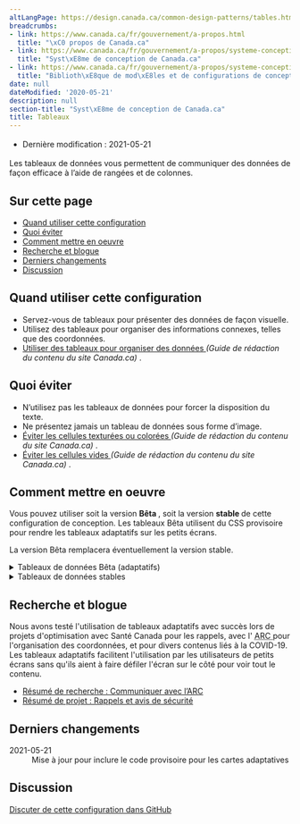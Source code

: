 ```yaml
---
altLangPage: https://design.canada.ca/common-design-patterns/tables.html
breadcrumbs:
- link: https://www.canada.ca/fr/gouvernement/a-propos.html
  title: "\xC0 propos de Canada.ca"
- link: https://www.canada.ca/fr/gouvernement/a-propos/systeme-conception.html
  title: "Syst\xE8me de conception de Canada.ca"
- link: https://www.canada.ca/fr/gouvernement/a-propos/systeme-conception/bibliotheque-modeles.html
  title: "Biblioth\xE8que de mod\xE8les et de configurations de conception"
date: null
dateModified: '2020-05-21'
description: null
section-title: "Syst\xE8me de conception de Canada.ca"
title: Tableaux
---
```



<div class="row">
 <div class="col-md-12 pull-left">
  <ul class="list-inline small mrgn-bttm-sm" id="list-inline-desktop-only" style="line-height:1.65em">
   <li class="mrgn-rght-lg">
    Dernière modification : 2021-05-21
   </li>
  </ul>
 </div>
</div>

<p>
 Les tableaux de données vous permettent de communiquer des données de façon efficace à l’aide de rangées et de colonnes.
</p>

<section>
 <h2>
  Sur cette page
 </h2>
 <ul>
  <li>
   <a href="#quand">
    Quand utiliser cette configuration
   </a>
  </li>
  <li>
   <a href="#eviter">
    Quoi éviter
   </a>
  </li>
  <li>
   <a href="#comment">
    Comment mettre en oeuvre
   </a>
  </li>
  <li>
   <a href="#recherche">
    Recherche et blogue
   </a>
  </li>
  <li>
   <a href="#derniers">
    Derniers changements
   </a>
  </li>
  <li>
   <a href="#discussion">
    Discussion
   </a>
  </li>
 </ul>
</section>

<section>
 <h2 id="quand">
  Quand utiliser cette configuration
 </h2>
 <ul>
  <li>
   Servez-vous de tableaux pour présenter des données de façon visuelle.
  </li>
  <li>
   Utilisez des tableaux pour organiser des informations connexes, telles que des coordonnées.
  </li>
  <li>
   <a href="https://www.canada.ca/fr/secretariat-conseil-tresor/services/communications-gouvernementales/guide-redaction-contenu-canada.html#wp5-3">
    Utiliser des tableaux pour organiser des données
   </a>
   <cite>
    (Guide de rédaction du contenu du site Canada.ca)
   </cite>
   .
  </li>
 </ul>
</section>

<section>
 <h2 id="eviter">
  Quoi éviter
 </h2>
 <ul>
  <li>
   N’utilisez pas les tableaux de données pour forcer la disposition du texte.
  </li>
  <li>
   Ne présentez jamais un tableau de données sous forme d’image.
  </li>
  <li>
   <a href="https://www.canada.ca/fr/secretariat-conseil-tresor/services/communications-gouvernementales/guide-redaction-contenu-canada.html#wp5-3-3">
    Éviter les cellules texturées ou colorées
   </a>
   <cite>
    (Guide de rédaction du contenu du site Canada.ca)
   </cite>
   .
  </li>
  <li>
   <a href="https://www.canada.ca/fr/secretariat-conseil-tresor/services/communications-gouvernementales/guide-redaction-contenu-canada.html#wp5-3-4">
    Éviter les cellules vides
   </a>
   <cite>
    (Guide de rédaction du contenu du site Canada.ca)
   </cite>
   .
  </li>
 </ul>
</section>

<section>
 <h2 id="comment">
  Comment mettre en oeuvre
 </h2>
 <p>
  Vous pouvez utiliser soit la version
  <strong>
   Bêta
  </strong>
  , soit la version
  <strong>
   stable
  </strong>
  de cette configuration de conception. Les tableaux Bêta utilisent du CSS provisoire pour rendre les tableaux adaptatifs sur les petits écrans.
 </p>
 <p>
  La version Bêta remplacera éventuellement la version stable.
 </p>
 <details>
  <summary>
   Tableaux de données Bêta (adaptatifs)
  </summary>
  <p>
   Les tableaux adaptatifs Bêta sont :
  </p>
  <ul>
   <li>
    supportés uniquement pour les tableaux simples qui n'ont pas de colonnes ou de rangées combinées
   </li>
   <li>
    non pris en charge par IE 11
   </li>
  </ul>
  <p>
   Les tableaux adaptatifs créent des cartes pour les vues d'appareil mobile et de petite tablette.
  </p>
  <p>
   Comme il s'agit encore d'une version bêta, assurez-vous de tester vos tableaux dans différentes grandeur d'écran, surtout si vous ajoutez beaucoup de personnalisation.
  </p>
  <div class="pattern-demo pattern-demo-component">
   <div class="component-demo example-frame-bkg" id="basic-demo">
    <div class="layout-demo example-frame-bkg" id="unfiltered-layout">
     <h3 class="h4 hidden-xs hidden-sm">
      Grandeur d'écran:
     </h3>
     <div class="btn-group hidden-xs hidden-sm">
      <button class="btn btn-default" id="resize-iframe-mobile">
       <span class="fas fa-mobile-alt">
       </span>
       <strong>
        Petit
       </strong>
      </button>
      <button class="btn btn-default" id="resize-iframe-tablet">
       <span class="fas fa-tablet-alt">
       </span>
       <strong>
        Moyen
       </strong>
      </button>
      <button class="btn btn-default" id="resize-iframe-desktop">
       <span class="fas fa-desktop">
       </span>
       <strong>
        Grand
       </strong>
      </button>
     </div>
     <iframe class="example-frame example-frame-resizable example-frame-m" loading="lazy" onload="resizeIframe(this);" src="fragments/base.html" title="Basic table example">
     </iframe>
    </div>
   </div>
  </div>
  <details>
   <summary>
    Code
   </summary>
   <pre><code>&lt;table class="provisional gc-table table" id="myTable1"&gt;
&lt;caption&gt;Croissance de la population dans les villes canadiennes&lt;/caption&gt;
 &lt;thead&gt;
  &lt;tr&gt;
   &lt;th&gt;City&lt;/th&gt;
   &lt;th&gt;Population en 2007&lt;/th&gt;
   &lt;th&gt;Population en 2017&lt;/th&gt;
   &lt;th&gt;Variation en pourcentage&lt;/th&gt;
  &lt;/tr&gt;
 &lt;/thead&gt;
 &lt;tbody&gt;
  &lt;tr&gt;
   &lt;td data-label="Ville"&gt;Toronto&lt;/td&gt;
   &lt;td data-label="Population en 2007"&gt;5 418 207&lt;/td&gt;
   &lt;td data-label="Population en 2017"&gt;6 346 088&lt;/td&gt;
   &lt;td data-label="Variation en pourcentage"&gt;17,1%&lt;/td&gt;
  &lt;/tr&gt;
  &lt;tr&gt;
   &lt;td data-label="Ville"&gt;Montréal&lt;/td&gt;
   &lt;td data-label="Population en 2007"&gt;3 714 846&lt;/td&gt;
   &lt;td data-label="Population en 2017"&gt;4 138 254&lt;/td&gt;
   &lt;td data-label="Variation en pourcentage"&gt;11,4%&lt;/td&gt;
  &lt;/tr&gt;
  &lt;tr&gt;
   &lt;td data-label="Ville"&gt;Vancouver&lt;/td&gt;
   &lt;td data-label="Population en 2007"&gt;2 218 134&lt;/td&gt;
   &lt;td data-label="Population en 2017"&gt;2 571 262&lt;/td&gt;
   &lt;td data-label="Variation en pourcentage"&gt;15,9%&lt;/td&gt;
  &lt;/tr&gt;
  &lt;tr&gt;
   &lt;td data-label="Ville"&gt;Ottawa–Gatineau&lt;/td&gt;
   &lt;td data-label="Population en 2007"&gt;1 188 073&lt;/td&gt;
   &lt;td data-label="Population en 2017"&gt;1 377 016 &lt;/td&gt;
   &lt;td data-label="Variation en pourcentage"&gt;15,9%&lt;/td&gt;
  &lt;/tr&gt;
 &lt;/tbody&gt;
&lt;/table&gt;</code></pre>
  </details>
  <h3>
   Modification des tableaux
  </h3>
  <table class="table">
   <thead>
    <tr>
     <th>
      Option
     </th>
     <th>
      Description
     </th>
     <th>
      Comment mettre en oeuvre
     </th>
    </tr>
   </thead>
   <tbody>
    <tr>
     <td>
      Bordures
     </td>
     <td>
      Ajoute une bordure pour aider à séparer visuellement les cellules du tableau lorsqu'elles ont beaucoup de contenu.
     </td>
     <td>
      Ajouter la classe
      <code>
       table-bordered
      </code>
      au tableau (
      <code>
       &lt;table&gt;
      </code>
      )
     </td>
    </tr>
    <tr>
     <td>
      Espace condensé
     </td>
     <td>
      Réduit la hauteur des cellules du tableau
     </td>
     <td>
      Ajouter la classe
      <code>
       table-condensed
      </code>
      au tableau (
      <code>
       &lt;table&gt;
      </code>
      )
     </td>
    </tr>
    <tr>
     <td>
      Rangées rayées
     </td>
     <td>
      Alterne la couleur des rangées du tableau du blanc au gris.
     </td>
     <td>
      Ajouter la classe
      <code>
       table-striped
      </code>
      au tableau (
      <code>
       &lt;table&gt;
      </code>
      )
     </td>
    </tr>
    <tr>
     <td>
      Rangées mises en valeur au pointage
     </td>
     <td>
      Assombrit l'arrière-plan lorsque la souris survole une une rangée.
     </td>
     <td>
      Ajouter la classe
      <code>
       table-hover
      </code>
      au tableau (
      <code>
       &lt;table&gt;
      </code>
      )
     </td>
    </tr>
    <tr>
     <td>
      Aligné à gauche
     </td>
     <td>
      Aligner le texte dans n'importe quelle cellule sur les cartes mobiles
     </td>
     <td>
      Ajouter la classe
      <code>
       text-left
      </code>
      à l'élément HTML à l'intérieur du
      <code>
       &lt;td&gt;
      </code>
      que vous voulez aligner à gauche, tel qu'un
      <code>
       &lt;span&gt;
      </code>
      ou un
      <code>
       &lt;ul&gt;
      </code>
     </td>
    </tr>
    <tr>
     <td>
      Filtre simple
     </td>
     <td>
      Ajouter un filtre simple à un tableau
     </td>
     <td>
      Ajouter la classe
      <code>
       wb-filter
      </code>
      au tableau (
      <code>
       &lt;table&gt;
      </code>
      )
     </td>
    </tr>
    <tr>
     <td>
      Activer le plugiciel DataTables
     </td>
     <td>
      Permet la recherche, le tri, le filtrage, la pagination, etc.
      <a href="https://wet-boew.github.io/v4.0-ci/demos/tables/tables-fr.html">
       Documentation du plugiciel DataTables
      </a>
     </td>
     <td>
      Ajouter la classe
      <code>
       wb-tables
      </code>
      au tableau (
      <code>
       &lt;table&gt;
      </code>
      ) et ajouter les valeurs appropriées à
      <code>
       data-wb-tables=""
      </code>
     </td>
    </tr>
   </tbody>
  </table>
 </details>
 <details>
  <summary>
   Tableaux de données stables
  </summary>
  <ul>
   <li>
    Servez-vous des catégories de présentation définies pour les tableaux dans la
    <abbr title="Boîte à outils de l’expérience Web">
     BOEW
    </abbr>
    .
   </li>
   <li>
    Veillez à ce que chaque colonne ne présente qu’une facette de données.
   </li>
   <li>
    Dans la mesure du possible, utilisez les tableaux de la version 4 de la
    <abbr title="Boîte à outils de l’expérience Web">
     BOEW
    </abbr>
    qui comprennent des mécanismes de tri et de filtrage.
    <ul>
     <li>
      Cette façon de procéder est recommandée lorsqu’un tableau compte plus de 12 rangées.
     </li>
    </ul>
   </li>
   <li>
    Ajoutez des commandes de pagination facultatives pour les tableaux comptant plus de 12 rangées.
   </li>
   <li>
    Ne présentez jamais des données tabulaires sous forme d’images.
   </li>
  </ul>
  <h2>
   Exemple concret
  </h2>
  <ul>
   <li>
    <a href="https://wet-boew.github.io/v4.0-ci/demos/tables/tables-fr.html">
     BOEW : Tableaux
    </a>
   </li>
  </ul>
  <section class="panel panel-primary">
   <header class="panel-heading">
    <h3 class="panel-title">
     Exemple
    </h3>
   </header>
   <div class="panel-body">
    <figure class="mrgn-bttm-sm">
     <figcaption class="text-center">
      <b>
       Modèle de table de données
      </b>
     </figcaption>
     <img alt="Capture d’écran illustrant le modèle de table de données dans le site Canada.ca. Plus de détails au sujet de ce graphique se retrouvent dans le texte entourant l’image." class="img-responsive center-block" src="https://www.canada.ca/content/dam/tbs-sct/images/government-communications/canada-content-style-guide/data-tables-pattern-fra-02.jpg"/>
    </figure>
   </div>
  </section>
 </details>
</section>

<h2 id="recherche">
 Recherche et blogue
</h2>

<p>
 Nous avons testé l'utilisation de tableaux adaptatifs avec succès lors de projets d'optimisation avec Santé Canada pour les rappels, avec l'
 <abbr title="Agence du revenu du Canada">
  ARC
 </abbr>
 pour l'organisation des coordonnées, et pour divers contenus liés à la COVID-19. Les tableaux adaptatifs facilitent l'utilisation par les utilisateurs de petits écrans sans qu'ils aient à faire défiler l'écran sur le côté pour voir tout le contenu.
</p>

<ul>
 <li>
  <a href="https://blogue.canada.ca/resumes-recherche/arc-contactez-nous-resume-recherche.html">
   Résumé de recherche : Communiquer avec l’ARC
  </a>
 </li>
 <li>
  <a href="https://blogue.canada.ca/resumes-recherche/rappels-resume-recherche.html">
   Résumé de projet : Rappels et avis de sécurité
  </a>
 </li>
</ul>

<h2 id="derniers">
 Derniers changements
</h2>

<section>
 <dl class="dl-horizontal">
  <dt>
   <time class="link-muted" datetime="2021-05-21">
    2021-05-21
   </time>
  </dt>
  <dd>
   Mise à jour pour inclure le code provisoire pour les cartes adaptatives
  </dd>
 </dl>
</section>

<section>
 <h2 id="discussion">
  Discussion
 </h2>
 <p>
  <a href="https://github.com/canada-ca/design-system-systeme-conception/issues">
   Discuter de cette configuration dans GitHub
  </a>
 </p>
</section>





